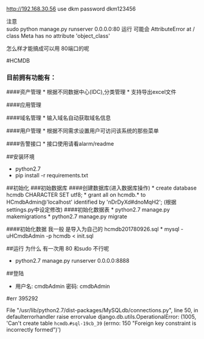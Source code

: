 
http://192.168.30.56
use dkm
password dkm123456



注意  
sudo python manage.py  runserver 0.0.0.0:80 运行 可能会 
AttributeError at /
class Meta has no attribute 'object_class'

怎么样才能搞成可以用 80端口的呢  



#HCMDB
### 目前拥有功能有：
####资产管理
    * 根据不同数据中心(IDC),分类管理
    * 支持导出excel文件

####应用管理
  
####域名管理
  	* 输入域名自动获取域名信息

####用户管理
    * 根据不同需求设置用户可访问该系统的那些菜单

####告警接口
    * 接口使用请看alarm/readme

##安装环境
* python2.7
* pip install -r requirements.txt

##初始化
###初始数据库
####创建数据库(进入数据库操作)
    * create database hcmdb CHARACTER SET utf8;
    * grant all on hcmdb.* to HCmdbAdmin@'localhost' identified by 'nDrDyXd#dnoMqH2'; (根据settings.py中设定修改)
####初始化数据表
    * python2.7 manage.py makemigrations
    * python2.7 manage.py migrate

####初始化数据  我一般 是导入为自己的 hcmdb201780926.sql 
    * mysql -uHCmdbAdmin -p hcmdb < init.sql

##运行 为什么 有一次用 80 和sudo 不行呢 
   * python2.7 manage.py runserver 0.0.0.0:8888

##登陆
   * 用户名: cmdbAdmin
	 密码: cmdbAdmin

#err 395292

  File "/usr/lib/python2.7/dist-packages/MySQLdb/connections.py", line 50, in defaulterrorhandler
    raise errorvalue
django.db.utils.OperationalError: (1005, 'Can\'t create table `hcmdb`.`#sql-19cb_39` (errno: 150 "Foreign key constraint is incorrectly formed")')


